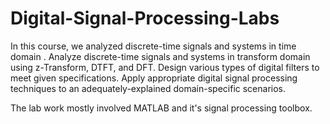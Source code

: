 # Digital-Signal-Processing-Labs

In this course, we analyzed discrete-time signals and systems in time domain . Analyze discrete-time signals and systems in transform domain using z-Transform, DTFT, and DFT. Design various types of digital filters to meet given specifications. Apply appropriate digital signal processing techniques to an adequately-explained domain-specific scenarios.

The lab work mostly involved MATLAB and it's signal processing toolbox.
